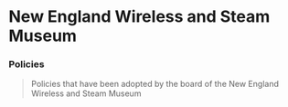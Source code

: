 # New England Wireless and Steam Museum
### Policies

> Policies that have been adopted by the board of the New England Wireless and Steam Museum
